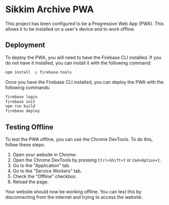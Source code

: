 
# Sikkim Archive PWA

This project has been configured to be a Progressive Web App (PWA). This allows it to be installed on a user's device and to work offline.

## Deployment

To deploy the PWA, you will need to have the Firebase CLI installed. If you do not have it installed, you can install it with the following command:

```bash
npm install -g firebase-tools
```

Once you have the Firebase CLI installed, you can deploy the PWA with the following commands:

```bash
firebase login
firebase init
npm run build
firebase deploy
```

## Testing Offline

To test the PWA offline, you can use the Chrome DevTools. To do this, follow these steps:

1.  Open your website in Chrome.
2.  Open the Chrome DevTools by pressing `Ctrl+Shift+I` or `Cmd+Option+I`.
3.  Go to the "Application" tab.
4.  Go to the "Service Workers" tab.
5.  Check the "Offline" checkbox.
6.  Reload the page.

Your website should now be working offline. You can test this by disconnecting from the internet and trying to access the website.
